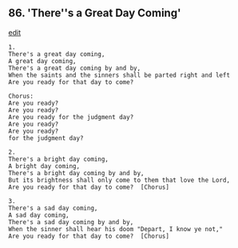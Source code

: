 
## 86.  'There''s a Great Day Coming'
[edit](https://docs.google.com/document/d/1cbTUmbeap14r7Qw%2DvAFKl24uAvz6Cdga/edit?mode=html)



    1.
    There's a great day coming,
    A great day coming,
    There's a great day coming by and by,
    When the saints and the sinners shall be parted right and left
    Are you ready for that day to come?

    Chorus:
    Are you ready?
    Are you ready?
    Are you ready for the judgment day?
    Are you ready?
    Are you ready?  
    for the judgment day?

    2.
    There's a bright day coming,
    A bright day coming,
    There's a bright day coming by and by,
    But its brightness shall only come to them that love the Lord,
    Are you ready for that day to come?  [Chorus]

    3.
    There's a sad day coming,
    A sad day coming,
    There's a sad day coming by and by,
    When the sinner shall hear his doom "Depart, I know ye not,"
    Are you ready for that day to come?  [Chorus]
